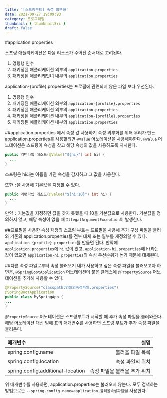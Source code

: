 ```yaml
---
title: '[스프링부트] 속성 외부화'
date: 2021-09-27 19:09:93
category: 프로그래밍
thumbnail: { thumbnailSrc }
draft: false
---
```


#application.properties

스프링 애플리케이션은 다음 리소스가 주어진 순서대로 고려된다.

1. 명령행 인수
2. 패키징된 애플리케이션 외부의 `application.properties`
3. 패키징된 애플리케잇녀 내부의 `application.properties`

application-{profile}.properties는 프로필에 관련되지 않은 파일 보다 우선된다.

1. 명령행 인수
2. 패키징된 애플리케이션 외부의 `application-{profile}.properties`
3. 패키징된 애플리케이션 외부의 `application.properties`
4. 패키징된 애플리케이션 내부의 `application-{profile}.properties`
5. 패키징된 애플리케이션 내부의 `application.properties`

##application.properties 에서 속성 값 사용하기
속성 외부화를 위해 우리가 만든 application.properties를 사용할려면 `@Value` 어노테이션을 사용해야한다.
`@Value` 어노테이션은 스프링이 속성을 찾고 해당 속성의 값을 사용하도록 지시한다.

```java
public 리턴타입 메소드(@Value("${hi}") int hi) {
  ...
}
```

스프링은 hi라는 이름을 가진 속성을 감지하고 그 값을 사용한다.

또한 `:`을 사용해 기본값을 지정할 수 있다.

```java
public 리턴타입 메소드(@Value("${hi:10}") int hi) {
  ...
}
```

만약 `:` 기본값을 지정하면 값을 찾지 못했을 때 10을 기본값으로 사용한다.
기본값을 정의하지 않고, 해당 속성이 없을 때 `IllegalArgumentException`이 발생한다.

##프로필을 사용한 속성 재정의
스프링 부트는 프로필을 사용해 추가 구성 파일을 불러와 기존의 application.properties를 전부 대체 또는 일부를 재정의할 수 있다.
`application-{profile}.properties`를 만들면 된다.
만약에 `application.properties`에 `hi` 값이 있고, `application-hi.properties`에 `hi`라는 값이 있으면
`application-hi.properties`의 속성 우선순위가 높기 때문에 대체된다.

##다른 속성 파일로부터 속성 불러오기
내가 사용하고 싶은 속성 파일을 불러오고자 하면은, `@SpringBootApplication` 어노테이션이 붙은 클래스에
`@PropertySource` 어노테이션을 추가해 사용할 수 있다.

```java
@PropertySource("classpath:임의의속성파일.properties")
@SpringBootApplication
public class MySpringApp {
...
}
```

`@PropertySource` 어노테이션은 스프링부트가 시작할 때 추가 속성 파일을 불러와준다.
해당 어노테이션 대신 밑에 표의 매개변수를 사용하면 스프링 부트가 추가 속성 파일을 불러온다.

| 매개변수                          |                         설명 |
| :-------------------------------- | ---------------------------: |
| spring.config.name                |             불러올 파일 목록 |
| spring.config.location            |             속성 파일의 위치 |
| spring.config.additional-location | 속성 파일을 불러올 추가 위치 |

위 매개변수를 사용하면, application.properties는 불러오지 않는다.
모두 검색하는 방법으로는 `--spring.config.name=application,불러올속성파일`을 사용한다.
